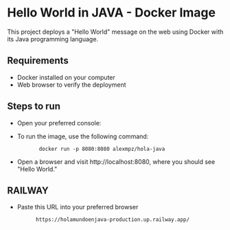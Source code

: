 # Hello World in JAVA - Docker Image

This project deploys a "Hello World" message on the web using Docker with its Java programming language.

## Requirements

- Docker installed on your computer
- Web browser to verify the deployment

## Steps to run

- Open your preferred console:
- To run the image, use the following command:

             docker run -p 8080:8080 alexmpz/hola-java
             
- Open a browser and visit http://localhost:8080, where you should see "Hello World."

## RAILWAY
- Paste this URL into your preferred browser

            https://holamundoenjava-production.up.railway.app/